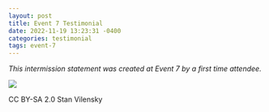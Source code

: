 ```yaml
---
layout: post
title: Event 7 Testimonial
date: 2022-11-19 13:23:31 -0400
categories: testimonial
tags: event-7
---
```


<div class="text-center">
  <p><em>This intermission statement was created at Event 7 by a first time attendee.</em></p>
  <img src="{{"images/BehindBeneathBetweenTheStreets.jpeg" | relative_url}}"
style="margin-left:auto; margin-right:auto;display:block"/>
<p>CC BY-SA 2.0 Stan Vilensky</p>
</div>